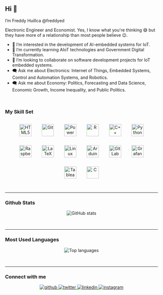 ## Hi 👋


I’m Freddy Huillca @freddyed

Electronic Engineer and Economist. Yes, I know what you're thinking 😅 but they have more of a relationship than most people believe 😉.

- 👀 I’m interested in the development of AI-embedded systems for IoT.
- 🌱 I’m currently learning AIoT technologies and Government Digital Transformation.
- 💞️ I’m looking to collaborate on software development projects for IoT embedded systems.
- 🗨️ Ask me about Electronics: Internet of Things, Embedded Systems, Control and Automation Systems, and Robotics. 
- 🗨️ Ask me about Economy: Politics, Forecasting and Data Science, Economic Growth, Income Inequality, and Public Politics.

<br/>  

### My Skill Set  


  <tr>
    <td valign="top" width="100%">
      <div align="center">  
      <a href="https://en.wikipedia.org/wiki/HTML5" target="_blank"><img style="margin: 15px" src="https://profilinator.rishav.dev/skills-assets/html5-original-wordmark.svg" alt="HTML5" height="40" /></a>  
      <a href="https://github.com/" target="_blank"><img style="margin: 15px" src="https://profilinator.rishav.dev/skills-assets/git-scm-icon.svg" alt="Git" height="40" /></a>  
      <a href="https://powerbi.microsoft.com/en-us/" target="_blank"><img style="margin: 15px" src="https://i0.wp.com/eigp.es/wp-content/uploads/2022/06/datos-power-bi-logo.png" alt="Power Bi" height="40" /></a>  
      <a href="https://www.r-project.org/" target="_blank"><img style="margin: 15px" src="https://profilinator.rishav.dev/skills-assets/r.svg" alt="R" height="40" /></a>  
      <a href="https://www.cplusplus.com/" target="_blank"><img style="margin: 15px" src="https://profilinator.rishav.dev/skills-assets/cplusplus-original.svg" alt="C++" height="40" /></a>  
      <a href="https://www.python.org/" target="_blank"><img style="margin: 15px" src="https://profilinator.rishav.dev/skills-assets/python-original.svg" alt="Python" height="40" /></a>  
      <a href="https://www.raspberrypi.org/" target="_blank"><img style="margin: 15px" src="https://www.pngkit.com/png/full/244-2441871_rpi-logo-stacked-reg-print-raspberry-pi-3.png" alt="Raspberry Pi" height="40" /></a> 
      <a href="https://www.latex-project.org/" target="_blank"><img style="margin: 15px" src="https://upload.wikimedia.org/wikipedia/commons/2/25/LaTeX_logo.png" alt="LaTeX" height="40" /></a>  
      <a href="https://www.linux.org/" target="_blank"><img style="margin: 15px" src="https://profilinator.rishav.dev/skills-assets/linux-original.svg" alt="Linux" height="40" /></a>  
      <a href="https://www.arduino.cc/" target="_blank"><img style="margin: 15px" src="https://profilinator.rishav.dev/skills-assets/arduino.png" alt="Arduino" height="40" /></a>  
      <a href="https://about.gitlab.com/" target="_blank"><img style="margin: 15px" src="https://profilinator.rishav.dev/skills-assets/gitlab.svg" alt="GitLab" height="40" /></a>  
      <a href="https://grafana.com/" target="_blank"><img style="margin: 15px" src="https://profilinator.rishav.dev/skills-assets/grafana.png" alt="Grafana" height="40" /></a>  
      <a href="https://www.tableau.com/" target="_blank"><img style="margin: 15px" src="https://profilinator.rishav.dev/skills-assets/tableau.svg" alt="Tableau" height="40" /></a>  
      <a href="https://www.cprogramming.com/" target="_blank"><img style="margin: 15px" src="https://profilinator.rishav.dev/skills-assets/c-original.svg" alt="C" height="40" /></a>  
      </div>
    </td>
  </tr>

  
<br/>  

---

### Github Stats   
<div align="center">
  
![GitHub stats](https://github-readme-stats.vercel.app/api?username=freddyed&show_icons=true&theme=radical)


</div>  

<br/>  

---

### Most Used Languages   
<div align="center">


![Top languages](https://github-readme-stats.vercel.app/api/top-langs/?username=freddyed&show_icons=true&theme=radical)


</div>  

<br/>  

---

### Connect with me  
<div align="center">
<a href="https://github.com/freddyed" target="_blank">
<img src=https://img.shields.io/badge/github-%2324292e.svg?&style=for-the-badge&logo=github&logoColor=white alt=github style="margin-bottom: 5px;" />
</a>
<a href="https://twitter.com/freddyed_" target="_blank">
<img src=https://img.shields.io/badge/twitter-%2300acee.svg?&style=for-the-badge&logo=twitter&logoColor=white alt=twitter style="margin-bottom: 5px;" />
</a>
<a href="https://linkedin.com/in/freddyed" target="_blank">
<img src=https://img.shields.io/badge/linkedin-%231E77B5.svg?&style=for-the-badge&logo=linkedin&logoColor=white alt=linkedin style="margin-bottom: 5px;" />
</a>
<a href="https://instagram.com/freddyed_" target="_blank">
<img src=https://img.shields.io/badge/instagram-%23000000.svg?&style=for-the-badge&logo=instagram&logoColor=white alt=instagram style="margin-bottom: 5px;" />
</a>  
</div>  
  

<br/>  

<!---
freddyed/freddyed is a ✨ special ✨ repository because its `README.md` (this file) appears on your GitHub profile.
You can click the Preview link to take a look at your changes.
--->
